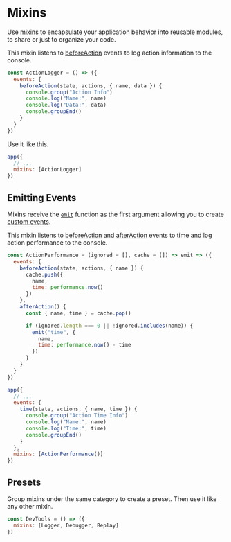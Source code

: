 # Mixins

Use [mixins](/docs/api.md#mixins) to encapsulate your application behavior into reusable modules, to share or just to organize your code.

This mixin listens to [beforeAction](/docs/events.md#beforeAction) events to log action information to the console.

```jsx
const ActionLogger = () => ({
  events: {
    beforeAction(state, actions, { name, data }) {
      console.group("Action Info")
      console.log("Name:", name)
      console.log("Data:", data)
      console.groupEnd()
    }
  }
})
```

Use it like this.

```jsx
app({
  // ...
  mixins: [ActionLogger]
})
```

## Emitting Events

Mixins receive the [`emit`](/docs/api.md#emit) function as the first argument allowing you to create [custom events](/docs/events.md#custom-events).

This mixin listens to [beforeAction](/docs/events.md#beforeAction) and [afterAction](/docs/events.md#afterAction) events to time and log action performance to the console.

```jsx
const ActionPerformance = (ignored = [], cache = []) => emit => ({
  events: {
    beforeAction(state, actions, { name }) {
      cache.push({
        name,
        time: performance.now()
      })
    },
    afterAction() {
      const { name, time } = cache.pop()

      if (ignored.length === 0 || !ignored.includes(name)) {
        emit("time", {
          name,
          time: performance.now() - time
        })
      }
    }
  }
})
```

```jsx
app({
  // ...
  events: {
    time(state, actions, { name, time }) {
      console.group("Action Time Info")
      console.log("Name:", name)
      console.log("Time:", time)
      console.groupEnd()
    }
  },
  mixins: [ActionPerformance()]
})
```

## Presets

Group mixins under the same category to create a preset. Then use it like any other mixin.

```jsx
const DevTools = () => ({
  mixins: [Logger, Debugger, Replay]
})
```
